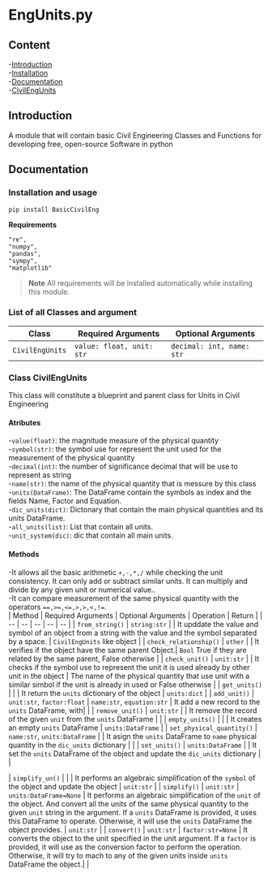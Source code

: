 # EngUnits.py
## Content
-[Introduction](#Introductio)  <br />
-[Installation](#Installation)  <br />
-[Documentation](#Documentation)  <br />
    -[CivilEngUnits](#CivilEngUnits) <br />

## Introduction
A module that will contain basic Civil Engineering Classes and Functions for developing free, open-source Software in python
## Documentation
### Installation and usage
```
pip install BasicCivilEng
```

**Requirements**

```
"re",
"numpy",
"pandas",
"sympy",
"matplotlib"
```
> **Note** All requirements will be installed automatically while installing this module.
### List of all Classes and argument
| Class | Required Arguments | Optional Arguments |
| -- | -- | -- |
| `CivilEngUnits` | `value: float, unit: str`  | `decimal: int, name: str`  |

### Class CivilEngUnits
This class will constitute a blueprint and parent class for Units in Civil Engineering

#### Atributes
-`value(float)`: the magnitude measure of the physical quantity  <br />
-`symbol(str)`: the symbol use for represent the unit used for the measurement of the physical quantity  <br />
-`decimal(int)`: the number of significance decimal that will be use to represent as string  <br />
-`name(str)`: the name of the physical quantity that is messure by this class <br />
-`units(DataFrame)`: The DataFrame contain the symbols as index and the fields Name, Factor and Equation. <br />
-`dic_units(dict)`: Dictonary that contain the main physical quantities and its units DataFrame. <br />
-`all_units(list)`: List that contain all units. <br />
-`unit_system(dic)`: dic that contain all main units. <br />


#### Methods
-It allows all the basic arithmetic `+,-,*,/` while checking the unit consistency. It can only add or subtract similar units. It can multiply and divide by any given unit or numerical value..<br />
-It can compare measurement of the same physical quantity with the operators `==,>=,<=,>,>,<,!=`. <br />
| Method | Required Arguments | Optional Arguments | Operation | Return | 
| -- | -- | -- | -- | -- |
| `from_string()` | `string:str`  |  | It upddate the value and symbol of an object from a string with the value and the symbol separated by a space. | `CivilEngUnits` like object |
| `check_relationship()` | `other`  |  | It verifies if the object have the same parent Object.| `Bool` True if they are related by the same parent, False otherwise |
| `check_unit()` | `unit:str`  |  | It checks if the symbol use to represent the unit it is used already by other unit in the object | The name of the physical quantity that use unit with a similar simbol if the unit is already in used or False otherwise |
| `get_units()` |  |  | It return the `units` dictionary of the object | `units:dict` |
| `add_unit()` | `unit:str`, `factor:float`  | `name:str`, `equation:str`   | It add a new record to the `units` DataFrame, with|  |
| `remove_unit()` | `unit:str` |  | It remove the record of the given `unit` from the `units` DataFrame |  |
| `empty_units()` | |  | It creates an empty  `units` DataFrame | `units:DataFrame`  |
| `set_physical_quantity()` | `name:str`, `units:DataFrame`  |  | It asign the `units` DataFrame to `name` physical quantity in the `dic_units` dictionary  |  |
| `set_units()` | `units:DataFrame` |  | It set the `units` DataFrame of the object and update the `dic_units` dictionary |  |

| `simplify_un()` | |  | It performs an algebraic simplification of the `symbol` of the object and update the object | `unit:str` |
| `simplify()` | `unit:str` |  `units:DataFrame=None` |  It performs an algebraic simplification of the `unit` of the object. And convert all the units of the same physical quantity to the given `unit` string in the argument. If a `units` DataFrame is provided, it uses this DataFrame to operate. Otherwise, it will use the `units` DataFrame the object provides. | `unit:str` |
| `convert()` | `unit:str`  | `factor:str=None` | It converts the object to the unit specified in the unit argument. If a `factor` is provided, it will use as the conversion factor to perform the operation. Otherwise, it will try to mach to any of the given units inside `units` DataFrame the object.|  |









   
